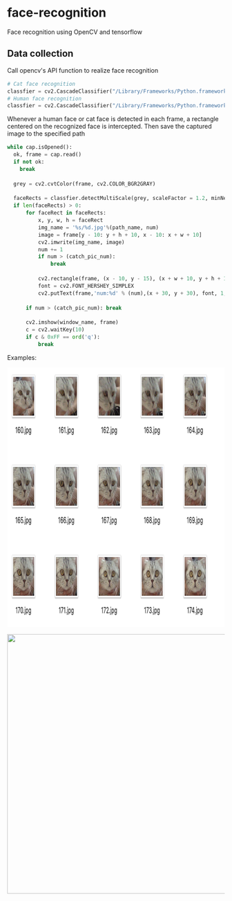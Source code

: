 # face-recognition
Face recognition using OpenCV and tensorflow

## Data collection
Call opencv's API function to realize face recognition
```Python
# Cat face recognition
classfier = cv2.CascadeClassifier("/Library/Frameworks/Python.framework/Versions/3.7/lib/python3.7/site-packages/cv2/data/haarcascade_frontalcatface.xml")
# Human face recognition
classfier = cv2.CascadeClassifier("/Library/Frameworks/Python.framework/Versions/3.7/lib/python3.7/site-packages/cv2/data/haarcascade_frontalface_default.xml")
```
Whenever a human face or cat face is detected in each frame, a rectangle centered on the recognized face is intercepted. Then save the captured image to the specified path
```Python
while cap.isOpened():
  ok, frame = cap.read()
  if not ok:            
    break       

  grey = cv2.cvtColor(frame, cv2.COLOR_BGR2GRAY)           
        
  faceRects = classfier.detectMultiScale(grey, scaleFactor = 1.2, minNeighbors = 3, minSize = (32, 32))
  if len(faceRects) > 0:                                 
      for faceRect in faceRects:
          x, y, w, h = faceRect                        
          img_name = '%s/%d.jpg'%(path_name, num)                
          image = frame[y - 10: y + h + 10, x - 10: x + w + 10]
          cv2.imwrite(img_name, image)                                                    
          num += 1                
          if num > (catch_pic_num):
              break

          cv2.rectangle(frame, (x - 10, y - 15), (x + w + 10, y + h + 15), color, 2)
          font = cv2.FONT_HERSHEY_SIMPLEX
          cv2.putText(frame,'num:%d' % (num),(x + 30, y + 30), font, 1, (255,0,255),4)                
        
      if num > (catch_pic_num): break                
                       
      cv2.imshow(window_name, frame)        
      c = cv2.waitKey(10)
      if c & 0xFF == ord('q'):
          break   
```
Examples:
<p align="center">
	<img src="https://github.com/bochendong/face-recognition/raw/master/image/figure1.png"
        width="1500" height="600">
	<p align="center">
</p>
<p align="center">
	<img src="https://github.com/bochendong/face-recognition/raw/master/image/figure12.png"
        width="1500" height="600">
	<p align="center">
</p>
